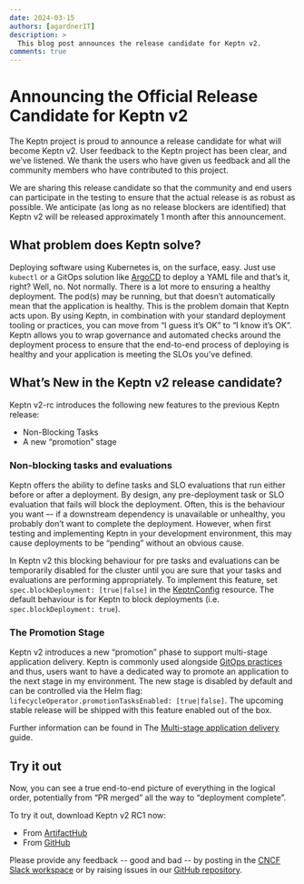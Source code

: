 ```yaml
---
date: 2024-03-15
authors: [agardnerIT]
description: >
  This blog post announces the release candidate for Keptn v2.
comments: true
---
```


# Announcing the Official Release Candidate for Keptn v2

The Keptn project is proud to announce a release candidate for what will become Keptn v2.
User feedback to the Keptn project has been clear, and we’ve listened.
We thank the users who have given us feedback
and all the community members who have contributed to this project.

We are sharing this release candidate
so that the community and end users can participate in the testing
to ensure that the actual release is as robust as possible.
We anticipate (as long as no release blockers are identified)
that Keptn v2 will be released approximately 1 month after this announcement.

<!-- more -->

## What problem does Keptn solve?

Deploying software using Kubernetes is, on the surface, easy.
Just use `kubectl` or a GitOps solution like [ArgoCD](https://argoproj.github.io/cd/) to deploy a YAML file and that’s it, right?
Well, no.
Not normally.
There is a lot more to ensuring a healthy deployment.
The pod(s) may be running, but that doesn’t automatically mean that the application is healthy.
This is the problem domain that Keptn acts upon.
By using Keptn, in combination with your standard
deployment tooling or practices, you can move from “I guess it’s OK” to “I know it’s OK”.
Keptn allows you to wrap governance and automated checks around the deployment process to ensure that
the end-to-end process of deploying is healthy and your application is meeting the SLOs you’ve defined.

## What’s New in the Keptn v2 release candidate?

Keptn v2-rc introduces the following new features to the previous Keptn release:

- Non-Blocking Tasks
- A new “promotion” stage

### Non-blocking tasks and evaluations

Keptn offers the ability to define tasks and SLO evaluations that run either before or after a deployment.
By design, any pre-deployment task or SLO evaluation that fails will block the deployment.
Often, this is the behaviour you want –- if a downstream dependency is unavailable or unhealthy,
you probably don’t want to complete the deployment.
However, when first testing and implementing Keptn in your development environment,
this may cause deployments to be “pending” without an obvious cause.

In Keptn v2 this blocking behaviour for pre tasks and evaluations can be temporarily disabled for the cluster
until you are sure that your tasks and evaluations are performing appropriately.
To implement this feature, set `spec.blockDeployment: [true|false]` in the
[KeptnConfig](../../docs/reference/crd-reference/config.md) resource.
The default behaviour is for Keptn to block deployments (i.e. `spec.blockDeployment: true`).

### The Promotion Stage

Keptn v2 introduces a new “promotion” phase
to support multi-stage application delivery.
Keptn is commonly used alongside [GitOps practices](https://opengitops.dev/) and thus,
users want to have a dedicated way to promote an application to the next stage in my environment.
The new stage is disabled by default and can be controlled via the Helm flag:
`lifecycleOperator.promotionTasksEnabled: [true|false]`.
The upcoming stable release will be shipped with this feature enabled out of the box.

Further information can be found in
The
[Multi-stage application delivery](../../docs/guides/multi-stage-application-delivery.md)
guide.

## Try it out

Now, you can see a true end-to-end picture of everything in the logical order,
potentially from “PR merged” all the way to “deployment complete”.

To try it out, download Keptn v2 RC1 now:

* From
[ArtifactHub](https://artifacthub.io/packages/helm/lifecycle-toolkit/keptn)
* From
[GitHub](https://github.com/keptn/lifecycle-toolkit/releases)

Please provide any feedback -- good and bad -- by posting in the
[CNCF Slack workspace](https://communityinviter.com/apps/cloud-native/cncf)
or by raising issues in our
[GitHub repository](https://github.com/keptn/lifecycle-toolkit/issues).
